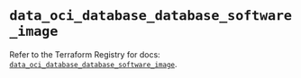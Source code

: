 # `data_oci_database_database_software_image`

Refer to the Terraform Registry for docs: [`data_oci_database_database_software_image`](https://registry.terraform.io/providers/hashicorp/oci/7.19.0/docs/data-sources/database_database_software_image).
